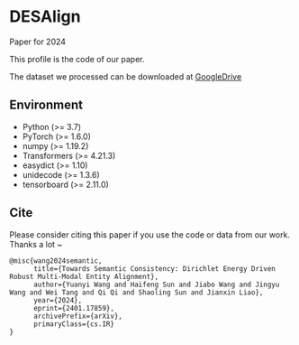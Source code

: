 # DESAlign
Paper for 2024

This profile is the code of our paper.

The dataset we processed can be downloaded at [GoogleDrive](https://drive.google.com/file/d/1xYgXv8n1F8CBSNmYs5f3GfdJmrWHpxDJ/view?usp=drive_link)

## Environment
* Python (>= 3.7)
* PyTorch (>= 1.6.0)
* numpy (>= 1.19.2)
* Transformers (>= 4.21.3)
* easydict (>= 1.10)
* unidecode (>= 1.3.6)
* tensorboard (>= 2.11.0)

## Cite
Please consider citing this paper if you use the code or data from our work. Thanks a lot ~

```bigquery
@misc{wang2024semantic,
      title={Towards Semantic Consistency: Dirichlet Energy Driven Robust Multi-Modal Entity Alignment}, 
      author={Yuanyi Wang and Haifeng Sun and Jiabo Wang and Jingyu Wang and Wei Tang and Qi Qi and Shaoling Sun and Jianxin Liao},
      year={2024},
      eprint={2401.17859},
      archivePrefix={arXiv},
      primaryClass={cs.IR}
}
```
